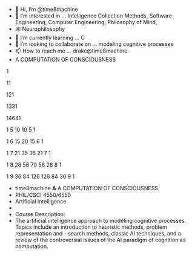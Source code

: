 - 👋 Hi, I’m @time8machine
- 👀 I’m interested in ... Intelligence Collection Methods, Software Engineering, Computer Engineering, Philosophy of Mind, 
- 🕸 Neurophilosophy
- 🌱 I’m currently learning ... C
- 💞️ I’m looking to collaborate on ... modeling cognitive processes
- 📫 How to reach me ... drake@time8machine 
- A COMPUTATION OF CONSCIOUSNESS 

1

11

121

1331

14641

1 5 10 10 5 1

1 6 15 20 15 6 1

1 7 21 35 35 21 7 1

1 8 28 56 70 56 28 8 1

1 9 36 84 126 126 84 36 9 1 
-    time8machine 𝚫  A COMPUTATION OF CONSCIOUSNESS 
-    PHIL/CSCI 4550/6550
-    Artificial Intelligence
-    
-    Course Description:
-    The artificial intelligence approach to modeling cognitive processes. Topics include an introduction to heuristic methods, problem representation and -    search methods, classic AI techniques, and a review of the controversial issues of the AI paradigm of cognition as computation.
<!--- 
qua·li·a/time8machine is a ✨ special ✨ repository because its `README.md` (this file) appears on your GitHub profile.
You can click the Preview link to take a look at your changes.
--->    

 

